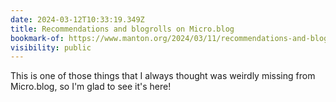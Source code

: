 ```yaml
---
date: 2024-03-12T10:33:19.349Z
title: Recommendations and blogrolls on Micro.blog
bookmark-of: https://www.manton.org/2024/03/11/recommendations-and-blogrolls.html
visibility: public
---
```


This is one of those things that I always thought was weirdly missing from Micro.blog, so I'm glad to see it's here!

